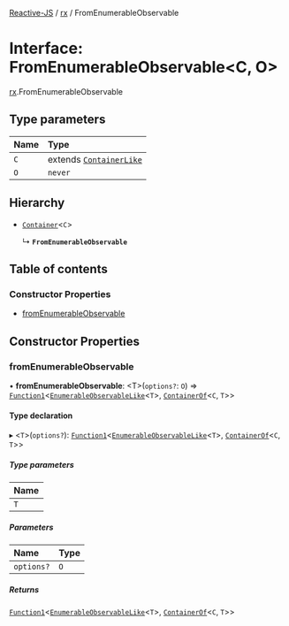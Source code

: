 [Reactive-JS](../README.md) / [rx](../modules/rx.md) / FromEnumerableObservable

# Interface: FromEnumerableObservable<C, O\>

[rx](../modules/rx.md).FromEnumerableObservable

## Type parameters

| Name | Type |
| :------ | :------ |
| `C` | extends [`ContainerLike`](containers.ContainerLike.md) |
| `O` | `never` |

## Hierarchy

- [`Container`](containers.Container.md)<`C`\>

  ↳ **`FromEnumerableObservable`**

## Table of contents

### Constructor Properties

- [fromEnumerableObservable](rx.FromEnumerableObservable.md#fromenumerableobservable)

## Constructor Properties

### fromEnumerableObservable

• **fromEnumerableObservable**: <T\>(`options?`: `O`) => [`Function1`](../modules/functions.md#function1)<[`EnumerableObservableLike`](rx.EnumerableObservableLike.md)<`T`\>, [`ContainerOf`](../modules/containers.md#containerof)<`C`, `T`\>\>

#### Type declaration

▸ <`T`\>(`options?`): [`Function1`](../modules/functions.md#function1)<[`EnumerableObservableLike`](rx.EnumerableObservableLike.md)<`T`\>, [`ContainerOf`](../modules/containers.md#containerof)<`C`, `T`\>\>

##### Type parameters

| Name |
| :------ |
| `T` |

##### Parameters

| Name | Type |
| :------ | :------ |
| `options?` | `O` |

##### Returns

[`Function1`](../modules/functions.md#function1)<[`EnumerableObservableLike`](rx.EnumerableObservableLike.md)<`T`\>, [`ContainerOf`](../modules/containers.md#containerof)<`C`, `T`\>\>
